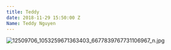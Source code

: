 ```yaml
---
title: Teddy
date: 2018-11-29 15:50:00 Z
Name: Teddy Nguyen
---
```


![12509706_1053259671363403_6677839767731106967_n.jpg](/uploads/12509706_1053259671363403_6677839767731106967_n.jpg)